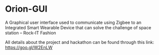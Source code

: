 # Orion-GUI

A Graphical user interface used to communicate using Zigbee to an Integrated Smart Wearable Device that can solve the challenge of space station – Rock-IT Fashion

All details about the project and hackathon can be found through this link: https://goo.gl/W2EnLW 
